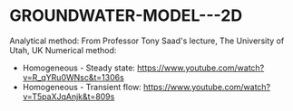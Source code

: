 # GROUNDWATER-MODEL---2D
Analytical method: From Professor Tony Saad's lecture, The University of Utah, UK
Numerical method:
+ Homogeneous - Steady state: https://www.youtube.com/watch?v=R_qYRu0WNsc&t=1306s
+ Homogeneous - Transient flow: https://www.youtube.com/watch?v=T5paXJqAnjk&t=809s
